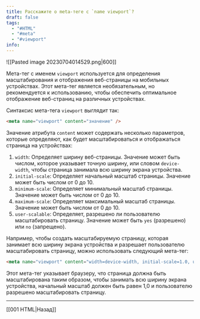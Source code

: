 ```yaml
---
title: Расскажите о meta-теге с `name viewport`?
draft: false
tags:
  - "#HTML"
  - "#meta"
  - "#viewport"
info:
---
```

![[Pasted image 20230704014529.png|600]]

Мета-тег с именем `viewport` используется для определения масштабирования и отображения веб-страницы на мобильных устройствах. Этот мета-тег является необязательным, но рекомендуется к использованию, чтобы обеспечить оптимальное отображение веб-страниц на различных устройствах.

Синтаксис мета-тега `viewport` выглядит так:

```html
<meta name="viewport" content="значение" />
```

Значение атрибута `content` может содержать несколько параметров, которые определяют, как будет масштабироваться и отображаться страница на устройствах:

1. `width`: Определяет ширину веб-страницы. Значение может быть числом, которое указывает точную ширину, или словом `device-width`, чтобы страница занимала всю ширину экрана устройства.
2. `initial-scale`: Определяет начальный масштаб страницы. Значение может быть числом от 0 до 10.
3. `minimum-scale`: Определяет минимальный масштаб страницы. Значение может быть числом от 0 до 10.
4. `maximum-scale`: Определяет максимальный масштаб страницы. Значение может быть числом от 0 до 10.
5. `user-scalable`: Определяет, разрешено ли пользователю масштабировать страницу. Значение может быть `yes` (разрешено) или `no` (запрещено).

Например, чтобы создать масштабируемую страницу, которая занимает всю ширину экрана устройства и разрешает пользователю масштабировать страницу, можно использовать следующий мета-тег:

```html
<meta name="viewport" content="width=device-width, initial-scale=1.0, user-scalable=yes" />
```

Этот мета-тег указывает браузеру, что страница должна быть масштабирована таким образом, чтобы занимать всю ширину экрана устройства, начальный масштаб должен быть равен 1,0 и пользователю разрешено масштабировать страницу.

---

[[001 HTML|Назад]]